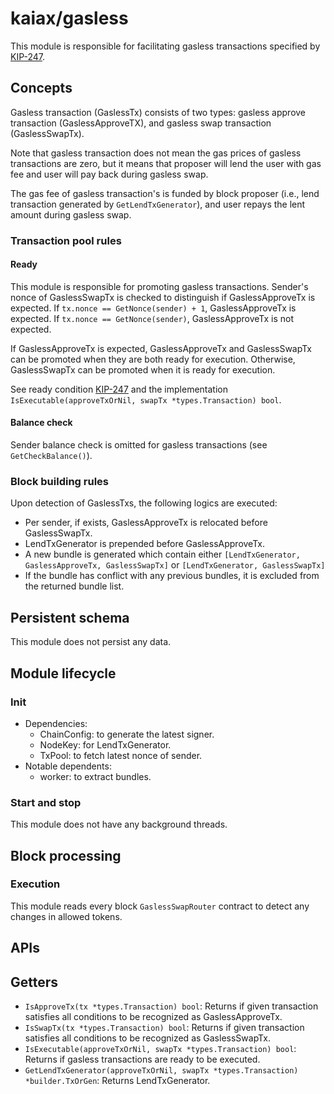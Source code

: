 # kaiax/gasless

This module is responsible for facilitating gasless transactions specified by [KIP-247](https://kips.kaia.io/KIPs/kip-247).

## Concepts

Gasless transaction (GaslessTx) consists of two types: gasless approve transaction (GaslessApproveTX), and gasless swap transaction (GaslessSwapTx).

Note that gasless transaction does not mean the gas prices of gasless transactions are zero, but it means that proposer will lend the user with gas fee and user will pay back during gasless swap.

The gas fee of gasless transaction's is funded by block proposer (i.e., lend transaction generated by `GetLendTxGenerator`), and user repays the lent amount during gasless swap.

### Transaction pool rules

#### Ready

This module is responsible for promoting gasless transactions.
Sender's nonce of GaslessSwapTx is checked to distinguish if GaslessApproveTx is expected. If `tx.nonce == GetNonce(sender) + 1`, GaslessApproveTx is expected. If `tx.nonce == GetNonce(sender)`, GaslessApproveTx is not expected.

If GaslessApproveTx is expected, GaslessApproveTx and GaslessSwapTx can be promoted when they are both ready for execution.
Otherwise, GaslessSwapTx can be promoted when it is ready for execution.

See ready condition [KIP-247](https://kips.kaia.io/KIPs/kip-247) and the implementation `IsExecutable(approveTxOrNil, swapTx *types.Transaction) bool`.

#### Balance check

Sender balance check is omitted for gasless transactions (see `GetCheckBalance()`).

### Block building rules

Upon detection of GaslessTxs, the following logics are executed:

- Per sender, if exists, GaslessApproveTx is relocated before GaslessSwapTx.
- LendTxGenerator is prepended before GaslessApproveTx.
- A new bundle is generated which contain either `[LendTxGenerator, GaslessApproveTx, GaslessSwapTx]` or `[LendTxGenerator, GaslessSwapTx]`
- If the bundle has conflict with any previous bundles, it is excluded from the returned bundle list.

## Persistent schema

This module does not persist any data.

## Module lifecycle

### Init

- Dependencies:
  - ChainConfig: to generate the latest signer.
  - NodeKey: for LendTxGenerator.
  - TxPool: to fetch latest nonce of sender.
- Notable dependents:
  - worker: to extract bundles.

### Start and stop

This module does not have any background threads.

## Block processing

### Execution

This module reads every block `GaslessSwapRouter` contract to detect any changes in allowed tokens.

## APIs

## Getters

- `IsApproveTx(tx *types.Transaction) bool`: Returns if given transaction satisfies all conditions to be recognized as GaslessApproveTx.
- `IsSwapTx(tx *types.Transaction) bool`: Returns if given transaction satisfies all conditions to be recognized as GaslessSwapTx.
- `IsExecutable(approveTxOrNil, swapTx *types.Transaction) bool`: Returns if gasless transactions are ready to be executed.
- `GetLendTxGenerator(approveTxOrNil, swapTx *types.Transaction) *builder.TxOrGen`: Returns LendTxGenerator.
